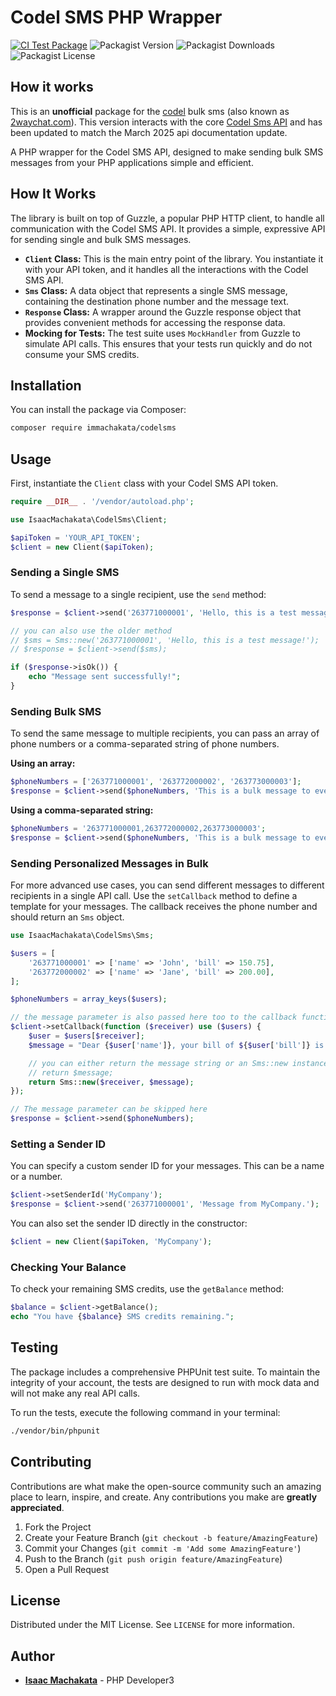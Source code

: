 # Codel SMS PHP Wrapper

[![CI Test Package](https://github.com/im-machakata/codels-sms/actions/workflows/ci-test.yml/badge.svg)](https://github.com/im-machakata/codels-sms/actions/workflows/ci-test.yml) 
![Packagist Version](https://img.shields.io/packagist/v/immachakata/codelsms)
![Packagist Downloads](https://img.shields.io/packagist/dt/immachakata/codelsms)
![Packagist License](https://img.shields.io/packagist/l/immachakata/codelsms)

## How it works

This is an **unofficial** package for the [codel](https://sms.codel.tech) bulk sms (also known as [2waychat.com](https://2waychat.com)). This version interacts with the core [Codel Sms API](https://2waychat.com) and has been updated to match the March 2025 api documentation update.

A PHP wrapper for the Codel SMS API, designed to make sending bulk SMS messages from your PHP applications simple and efficient.

## How It Works

The library is built on top of Guzzle, a popular PHP HTTP client, to handle all communication with the Codel SMS API. It provides a simple, expressive API for sending single and bulk SMS messages.

- **`Client` Class:** This is the main entry point of the library. You instantiate it with your API token, and it handles all the interactions with the Codel SMS API.
- **`Sms` Class:** A data object that represents a single SMS message, containing the destination phone number and the message text.
- **`Response` Class:** A wrapper around the Guzzle response object that provides convenient methods for accessing the response data.
- **Mocking for Tests:** The test suite uses `MockHandler` from Guzzle to simulate API calls. This ensures that your tests run quickly and do not consume your SMS credits.

## Installation

You can install the package via Composer:

```bash
composer require immachakata/codelsms
```

## Usage

First, instantiate the `Client` class with your Codel SMS API token.

```php
require __DIR__ . '/vendor/autoload.php';

use IsaacMachakata\CodelSms\Client;

$apiToken = 'YOUR_API_TOKEN';
$client = new Client($apiToken);
```

### Sending a Single SMS

To send a message to a single recipient, use the `send` method:

```php
$response = $client->send('263771000001', 'Hello, this is a test message!');

// you can also use the older method
// $sms = Sms::new('263771000001', 'Hello, this is a test message!');
// $response = $client->send($sms); 

if ($response->isOk()) {
    echo "Message sent successfully!";
}
```

### Sending Bulk SMS

To send the same message to multiple recipients, you can pass an array of phone numbers or a comma-separated string of phone numbers.

**Using an array:**
```php
$phoneNumbers = ['263771000001', '263772000002', '263773000003'];
$response = $client->send($phoneNumbers, 'This is a bulk message to everyone.');
```

**Using a comma-separated string:**
```php
$phoneNumbers = '263771000001,263772000002,263773000003';
$response = $client->send($phoneNumbers, 'This is a bulk message to everyone.');
```

### Sending Personalized Messages in Bulk

For more advanced use cases, you can send different messages to different recipients in a single API call. Use the `setCallback` method to define a template for your messages. The callback receives the phone number and should return an `Sms` object.

```php
use IsaacMachakata\CodelSms\Sms;

$users = [
    '263771000001' => ['name' => 'John', 'bill' => 150.75],
    '263772000002' => ['name' => 'Jane', 'bill' => 200.00],
];

$phoneNumbers = array_keys($users);

// the message parameter is also passed here too to the callback function
$client->setCallback(function ($receiver) use ($users) {
    $user = $users[$receiver];
    $message = "Dear {$user['name']}, your bill of ${$user['bill']} is due.";

    // you can either return the message string or an Sms::new instance as demonstrated here.
    // return $message;
    return Sms::new($receiver, $message);
});

// The message parameter can be skipped here
$response = $client->send($phoneNumbers); 
```

### Setting a Sender ID

You can specify a custom sender ID for your messages. This can be a name or a number.

```php
$client->setSenderId('MyCompany');
$response = $client->send('263771000001', 'Message from MyCompany.');
```

You can also set the sender ID directly in the constructor:

```php
$client = new Client($apiToken, 'MyCompany');
```

### Checking Your Balance

To check your remaining SMS credits, use the `getBalance` method:

```php
$balance = $client->getBalance();
echo "You have {$balance} SMS credits remaining.";
```

## Testing

The package includes a comprehensive PHPUnit test suite. To maintain the integrity of your account, the tests are designed to run with mock data and will not make any real API calls.

To run the tests, execute the following command in your terminal:

```bash
./vendor/bin/phpunit
```

## Contributing

Contributions are what make the open-source community such an amazing place to learn, inspire, and create. Any contributions you make are **greatly appreciated**.

1.  Fork the Project
2.  Create your Feature Branch (`git checkout -b feature/AmazingFeature`)
3.  Commit your Changes (`git commit -m 'Add some AmazingFeature'`)
4.  Push to the Branch (`git push origin feature/AmazingFeature`)
5.  Open a Pull Request

## License

Distributed under the MIT License. See `LICENSE` for more information.

## Author

- **[Isaac Machakata](https://github.com/immachakata)** - PHP Developer3

